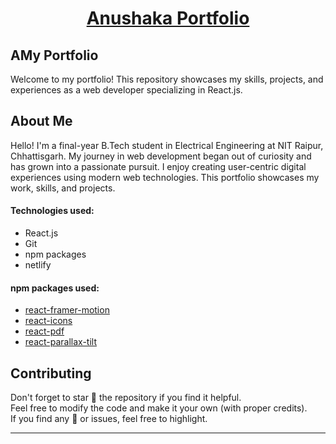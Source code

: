 <h1 align="center">
  <a href="https://anushaka.netlify.app/">Anushaka Portfolio</a>
</h1>

## AMy Portfolio
Welcome to my portfolio! This repository showcases my skills, projects, and experiences as a web developer specializing in React.js.
## About Me
Hello! I'm a final-year B.Tech student in Electrical Engineering at NIT Raipur, Chhattisgarh. My journey in web development began out of curiosity and has grown into a passionate pursuit. I enjoy creating user-centric digital experiences using modern web technologies. This portfolio showcases my work, skills, and projects.
#### Technologies used:

- React.js
- Git
- npm packages
- netlify

#### npm packages used:

- [react-framer-motion](https://www.npmjs.com/package/framer-motion)
- [react-icons](https://www.npmjs.com/package/react-icons)
- [react-pdf](https://www.npmjs.com/package/react-pdf)
- [react-parallax-tilt](https://www.npmjs.com/package/react-parallax-tilt)

## Contributing

Don't forget to star 🌟 the repository if you find it helpful.  
Feel free to modify the code and make it your own (with proper credits).   
If you find any 🐛 or issues, feel free to highlight.

---


